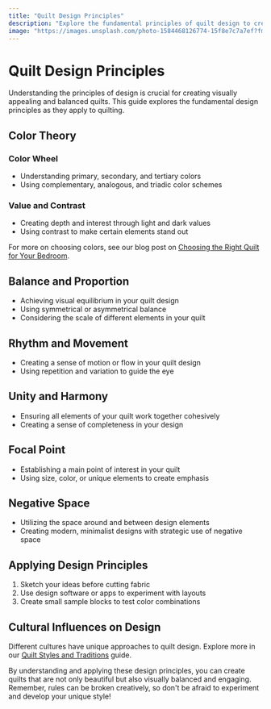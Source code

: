 ```yaml
---
title: "Quilt Design Principles"
description: "Explore the fundamental principles of quilt design to create visually stunning and balanced quilts."
image: "https://images.unsplash.com/photo-1584468126774-15f8e7c7a7ef?fm=jpg&w=1200"
---
```


# Quilt Design Principles

Understanding the principles of design is crucial for creating visually appealing and balanced quilts. This guide explores the fundamental design principles as they apply to quilting.

## Color Theory

### Color Wheel
- Understanding primary, secondary, and tertiary colors
- Using complementary, analogous, and triadic color schemes

### Value and Contrast
- Creating depth and interest through light and dark values
- Using contrast to make certain elements stand out

For more on choosing colors, see our blog post on [Choosing the Right Quilt for Your Bedroom](/blog/choosing-the-right-quilt).

## Balance and Proportion

- Achieving visual equilibrium in your quilt design
- Using symmetrical or asymmetrical balance
- Considering the scale of different elements in your quilt

## Rhythm and Movement

- Creating a sense of motion or flow in your quilt design
- Using repetition and variation to guide the eye

## Unity and Harmony

- Ensuring all elements of your quilt work together cohesively
- Creating a sense of completeness in your design

## Focal Point

- Establishing a main point of interest in your quilt
- Using size, color, or unique elements to create emphasis

## Negative Space

- Utilizing the space around and between design elements
- Creating modern, minimalist designs with strategic use of negative space

## Applying Design Principles

1. Sketch your ideas before cutting fabric
2. Use design software or apps to experiment with layouts
3. Create small sample blocks to test color combinations

## Cultural Influences on Design

Different cultures have unique approaches to quilt design. Explore more in our [Quilt Styles and Traditions](/pillars/quilt-styles-traditions) guide.

By understanding and applying these design principles, you can create quilts that are not only beautiful but also visually balanced and engaging. Remember, rules can be broken creatively, so don't be afraid to experiment and develop your unique style!